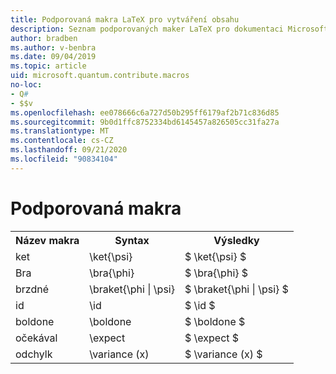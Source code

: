 ```yaml
---
title: Podporovaná makra LaTeX pro vytváření obsahu
description: Seznam podporovaných maker LaTeX pro dokumentaci Microsoft Quantum Development Kit.
author: bradben
ms.author: v-benbra
ms.date: 09/04/2019
ms.topic: article
uid: microsoft.quantum.contribute.macros
no-loc:
- Q#
- $$v
ms.openlocfilehash: ee078666c6a727d50b295ff6179af2b71c836d85
ms.sourcegitcommit: 9b0d1ffc8752334bd6145457a826505cc31fa27a
ms.translationtype: MT
ms.contentlocale: cs-CZ
ms.lasthandoff: 09/21/2020
ms.locfileid: "90834104"
---
```

# <a name="supported-macros"></a>Podporovaná makra

<table>
<tr><th>Název makra</th><th>Syntax</th><th>Výsledky</th></tr>
<tr><td>ket</td><td>\ket{\psi}</td><td>$ \ket{\psi} $</td></tr>
<tr><td>Bra</td><td>\bra{\phi}</td><td>$ \bra{\phi} $</td></tr>
<tr><td>brzdné</td><td>\braket{\phi | \psi}</td><td>$ \braket{\phi | \psi} $</td></tr>
<tr><td>id</td><td>\id</td><td>$ \id $</td></tr>
<tr><td>boldone</td><td>\boldone</td><td>$ \boldone $</td></tr>
<tr><td>očekával</td><td>\expect</td><td>$ \expect $</td></tr>
<tr><td>odchylk</td><td>\variance (x)</td><td>$ \variance (x) $</td></tr>
</table>